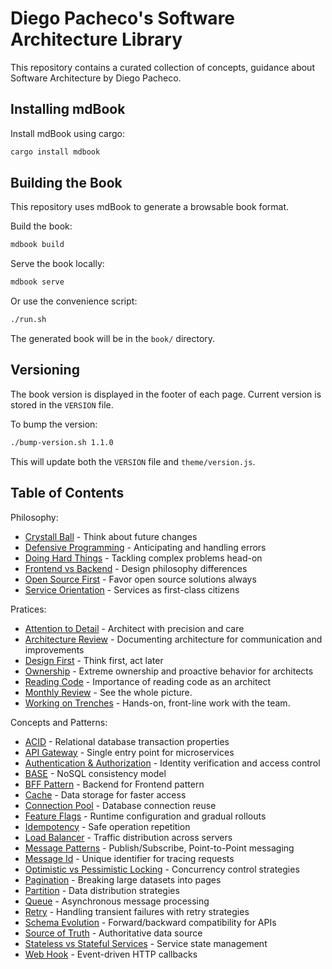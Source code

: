# Diego Pacheco's Software Architecture Library

This repository contains a curated collection of concepts, guidance about Software Architecture by Diego Pacheco.

## Installing mdBook

Install mdBook using cargo:
```bash
cargo install mdbook
```

## Building the Book

This repository uses mdBook to generate a browsable book format.

Build the book:
```bash
mdbook build
```

Serve the book locally:
```bash
mdbook serve
```

Or use the convenience script:
```bash
./run.sh
```

The generated book will be in the `book/` directory.

## Versioning

The book version is displayed in the footer of each page. Current version is stored in the `VERSION` file.

To bump the version:
```bash
./bump-version.sh 1.1.0
```

This will update both the `VERSION` file and `theme/version.js`.

## Table of Contents

Philosophy:
- [Crystall Ball](src/philosofy/CRYSTAL_BALL.md) - Think about future changes
- [Defensive Programming](src/philosofy/DEFENSIVE.md) - Anticipating and handling errors
- [Doing Hard Things](src/philosofy/DOING_HARD_THINGS.md) - Tackling complex problems head-on
- [Frontend vs Backend](src/philosofy/FRONTEND_VS_BACKEND.md) - Design philosophy differences
- [Open Source First](src/philosofy/OSS.md) - Favor open source solutions always
- [Service Orientation](src/philosofy/SO.md) - Services as first-class citizens

Pratices:
- [Attention to Detail](src/pratices/ATTENTION_TO_DETAIL.md) - Architect with precision and care
- [Architecture Review](src/pratices/ARCH_REVIEW.md) - Documenting architecture for communication and improvements
- [Design First](src/pratices/DESIGN_FIRST.md) - Think first, act later
- [Ownership](src/pratices/OWNERSHIP.md) - Extreme ownership and proactive behavior for architects
- [Reading Code](src/pratices/READING_CODE.md) - Importance of reading code as an architect
- [Monthly Review](src/pratices/MONTHLY_REVIEW.md) - See the whole picture.
- [Working on Trenches](src/pratices/WORKING_ON_TRENCHES.md) - Hands-on, front-line work with the team.

Concepts and Patterns:
- [ACID](src/concepts/ACID.md) - Relational database transaction properties
- [API Gateway](src/concepts/API_GATEWAY.md) - Single entry point for microservices
- [Authentication & Authorization](src/concepts/AUTHENT.md) - Identity verification and access control
- [BASE](src/concepts/BASE.md) - NoSQL consistency model
- [BFF Pattern](src/concepts/BFF_PATTERN.md) - Backend for Frontend pattern
- [Cache](src/concepts/CACHE.md) - Data storage for faster access
- [Connection Pool](src/concepts/CONNECTION_POOL.md) - Database connection reuse
- [Feature Flags](src/concepts/FEATURE_FLAGS.md) - Runtime configuration and gradual rollouts
- [Idempotency](src/concepts/IDEMPOTENCY.md) - Safe operation repetition
- [Load Balancer](src/concepts/LB.md) - Traffic distribution across servers
- [Message Patterns](src/concepts/MESSAGE_PATTERNS.md) - Publish/Subscribe, Point-to-Point messaging
- [Message Id](src/concepts/MESSAGE_ID.md) - Unique identifier for tracing requests
- [Optimistic vs Pessimistic Locking](src/concepts/OPLOCKING.md) - Concurrency control strategies
- [Pagination](src/concepts/PAGINATION.md) - Breaking large datasets into pages
- [Partition](src/concepts/PARTITION.md) - Data distribution strategies
- [Queue](src/concepts/QUEUE.md) - Asynchronous message processing
- [Retry](src/concepts/RETRY.md) - Handling transient failures with retry strategies
- [Schema Evolution](src/concepts/SCHEMA_EVOLUTION.md) - Forward/backward compatibility for APIs
- [Source of Truth](src/concepts/SOURCE_OF_TRUTH.md) - Authoritative data source
- [Stateless vs Stateful Services](src/concepts/STATELESS_VS_STATEFULL_SVC.md) - Service state management
- [Web Hook](src/concepts/WEB_HOOK.md) - Event-driven HTTP callbacks
